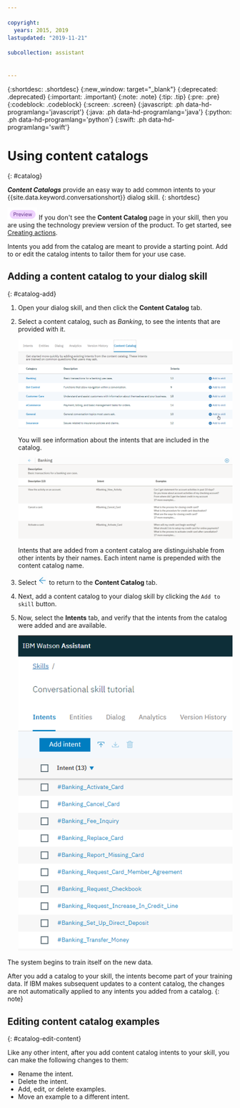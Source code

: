 ```yaml
---

copyright:
  years: 2015, 2019
lastupdated: "2019-11-21"

subcollection: assistant


---
```


{:shortdesc: .shortdesc}
{:new_window: target="_blank"}
{:deprecated: .deprecated}
{:important: .important}
{:note: .note}
{:tip: .tip}
{:pre: .pre}
{:codeblock: .codeblock}
{:screen: .screen}
{:javascript: .ph data-hd-programlang='javascript'}
{:java: .ph data-hd-programlang='java'}
{:python: .ph data-hd-programlang='python'}
{:swift: .ph data-hd-programlang='swift'}

# Using content catalogs
{: #catalog}

***Content Catalogs*** provide an easy way to add common intents to your {{site.data.keyword.conversationshort}} dialog skill.
{: shortdesc}

![Technology preview experience only](images/preview.png) If you don't see the **Content Catalog** page in your skill, then you are using the technology preview version of the product. To get started, see [Creating actions](/docs/services/assistant?topic=assistant-actions).

Intents you add from the catalog are meant to provide a starting point. Add to or edit the catalog intents to tailor them for your use case.

## Adding a content catalog to your dialog skill
{: #catalog-add}

1.  Open your dialog skill, and then click the **Content Catalog** tab.

1.  Select a content catalog, such as *Banking*, to see the intents that are provided with it.

    ![Screen capture showing available catalogs](images/catalog_overview.png)

    You will see information about the intents that are included in the catalog.

    ![Screen capture showing Banking category intents](images/catalog_open.png)

    Intents that are added from a content catalog are distinguishable from other intents by their names. Each intent name is prepended with the content catalog name.

1.  Select ![Close arrow](images/close_arrow.png) to return to the **Content Catalog** tab.

1.  Next, add a content catalog to your dialog skill by clicking the `Add to skill` button.

1.  Now, select the **Intents** tab, and verify that the intents from the catalog were added and are available.

    ![Screen capture showing Banking intents listed on Intents tab](images/catalog_intents.png)

The system begins to train itself on the new data.

After you add a catalog to your skill, the intents become part of your training data. If IBM makes subsequent updates to a content catalog, the changes are not automatically applied to any intents you added from a catalog.
{: note}

## Editing content catalog examples
{: #catalog-edit-content}

Like any other intent, after you add content catalog intents to your skill, you can make the following changes to them:

- Rename the intent.
- Delete the intent.
- Add, edit, or delete examples.
- Move an example to a different intent.
